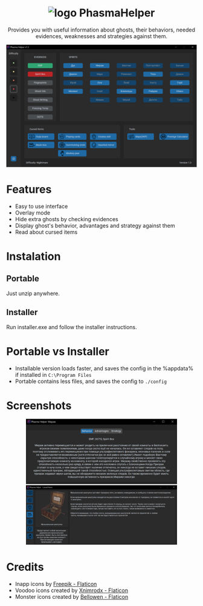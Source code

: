<div align="center">

# <img src=".\core\icons\logo.ico" alt="logo" width="20"/> PhasmaHelper

Provides you with useful information about ghosts, their behaviors, 
needed evidences, weaknesses and strategies against them.

<img src="images/new_mainwindow.png" alt="screenshoot" width ="800"/>

<div align="left">

# Features

+ Easy to use interface
+ Overlay mode
+ Hide extra ghosts by checking evidences
+ Display ghost's behavior, advantages and strategy against them
+ Read about cursed items

# Instalation

## Portable
Just unzip anywhere.

## Installer
Run installer.exe and follow the installer instructions.

# Portable vs Installer
+ Installable version loads faster, and saves the config in the %appdata% if installed in `C:\Program Files`
+ Portable contains less files, and saves the config to `./config`


# Screenshots

<div align="center">

<img src="images/ghostwindow.png" alt="screenshoot" width ="400"/>

<img src="images/curseditemwindow.png" alt="screenshoot" width ="400"/>

<div align="left">

# Credits

+ Inapp icons by <a href="https://www.flaticon.com/authors/freepik" title="Freepik - Flaticon">Freepik - Flaticon</a>
+ Voodoo icons created by <a href="https://www.flaticon.com/free-icons/voodoo" title="voodoo icons">Xnimrodx - Flaticon</a>
+ Monster icons created by <a href="https://www.flaticon.com/free-icons/monster" title="monster icons">Bellowen - Flaticon</a>
